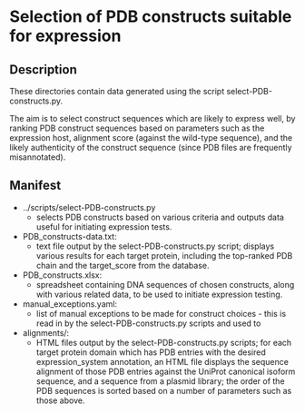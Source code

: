 Selection of PDB constructs suitable for expression
===================================================

Description
-----------

These directories contain data generated using the script select-PDB-constructs.py.

The aim is to select construct sequences which are likely to express well, by ranking PDB construct sequences based on parameters such as the expression host, alignment score (against the wild-type sequence), and the likely authenticity of the construct sequence (since PDB files are frequently misannotated).

Manifest
--------

* ../scripts/select-PDB-constructs.py
    * selects PDB constructs based on various criteria and outputs data useful for initiating expression tests.
* PDB\_constructs-data.txt:
    * text file output by the select-PDB-constructs.py script; displays various results for each target protein, including the top-ranked PDB chain and the target\_score from the database.
* PDB\_constructs.xlsx:
    * spreadsheet containing DNA sequences of chosen constructs, along with various related data, to be used to initiate expression testing.
* manual\_exceptions.yaml:
    * list of manual exceptions to be made for construct choices - this is read in by the select-PDB-constructs.py scripts and used to 
* alignments/:
    * HTML files output by the select-PDB-constructs.py scripts; for each target protein domain which has PDB entries with the desired expression\_system annotation, an HTML file displays the sequence alignment of those PDB entries against the UniProt canonical isoform sequence, and a sequence from a plasmid library; the order of the PDB sequences is sorted based on a number of parameters such as those above.

